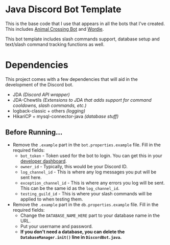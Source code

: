 # Java Discord Bot Template
This is the base code that I use that appears in all the bots that I've created. This includes [Animal Crossing Bot](http://angelolz.dev/acbot) 
and [Wordie](http://angelolz.dev/wordie).

This bot template includes slash commands support, database setup and text/slash command tracking functions as well.

# Dependencies
This project comes with a few dependencies that will aid in the development of the Discord bot.

- JDA *(Discord API wrapper)*
- JDA-Chewtils *(Extensions to JDA that adds support for command cooldowns, slash commands, etc.)*
- logback-classic + others *(logging)*
- HikariCP + mysql-connector-java *(database stuff)*
## Before Running...

- Remove the `.example` part in the `bot.properties.example` file. Fill in the required fields:
  - `bot_token` - Token used for the bot to login. You can get this in your [developer dashboard](https://discord.com/developers/applications).
  - `owner_id` - Typically, this would be your Discord ID.
  - `log_channel_id` - This is where any log messages you put will be sent here.
  - `exception_channel_id` - This is where any errors you log will be sent. This can be the same id as the `log_channel_id`.
  - `testing_guild_id` - This is where your slash commands will be applied to when testing them.
- Remove the `.example` part in the `db.properties.example` file. Fill in the required fields:
  - Change the `DATABASE_NAME_HERE` part to your database name in the URL.
  - Put your username and password.
  - **If you don't need a database, you can delete the `DatabaseManager.init()` line in `DiscordBot.java`.**